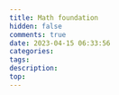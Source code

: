 ```yaml
---
title: Math foundation
hidden: false
comments: true
date: 2023-04-15 06:33:56
categories:
tags:
description:
top:
---
```

